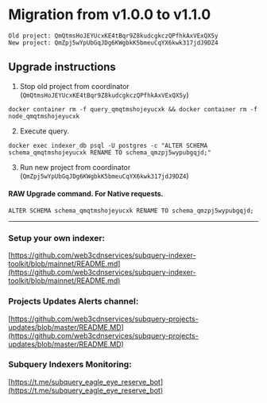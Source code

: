 # Migration from v1.0.0 to v1.1.0
```
Old project: QmQtmsHoJEYUcxKE4tBqr9Z8kudcgkczQPfhkAxVExQX5y
New project: QmZpj5wYpUbGqJDg6KWgbkK5bmeuCqYX6kwk317jdJ9DZ4
```


## Upgrade instructions
 1) Stop old project from coordinator (`QmQtmsHoJEYUcxKE4tBqr9Z8kudcgkczQPfhkAxVExQX5y`)

```
docker container rm -f query_qmqtmshojeyucxk && docker container rm -f node_qmqtmshojeyucxk
```

 2) Execute query.

```
docker exec indexer_db psql -U postgres -c "ALTER SCHEMA schema_qmqtmshojeyucxk RENAME TO schema_qmzpj5wypubgqjd;"

```

 3) Run new project from coordinator (`QmZpj5wYpUbGqJDg6KWgbkK5bmeuCqYX6kwk317jdJ9DZ4`)

#### RAW Upgrade command. For Native requests.
`ALTER SCHEMA schema_qmqtmshojeyucxk RENAME TO schema_qmzpj5wypubgqjd;`


___
### Setup your own indexer:

[https://github.com/web3cdnservices/subquery-indexer-toolkit/blob/mainnet/README.md](https://github.com/web3cdnservices/subquery-indexer-toolkit/blob/mainnet/README.md)

### Projects Updates Alerts channel:

[https://github.com/web3cdnservices/subquery-projects-updates/blob/master/README.MD](https://github.com/web3cdnservices/subquery-projects-updates/blob/master/README.MD)

### Subquery Indexers Monitoring:

[https://t.me/subquery_eagle_eye_reserve_bot](https://t.me/subquery_eagle_eye_reserve_bot)
